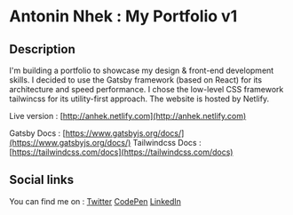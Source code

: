# Antonin Nhek : My Portfolio v1

## Description
I'm building a portfolio to showcase my design & front-end development skills. I decided to use the Gatsby framework (based on React) for its architecture and speed performance. I chose the low-level CSS framework tailwincss for its utility-first approach. The website is hosted by Netlify. 

Live version : [http://anhek.netlify.com](http://anhek.netlify.com)

Gatsby Docs : [https://www.gatsbyjs.org/docs/](https://www.gatsbyjs.org/docs/)
Tailwindcss Docs : [https://tailwindcss.com/docs](https://tailwindcss.com/docs)

## Social links
You can find me on : 
[Twitter](http://twitter.com/anhek_)
[CodePen](https://codepen.io/anhek)
[LinkedIn](https://www.linkedin.com/in/anhek/)